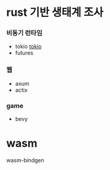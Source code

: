 # rust 기반 생태계 조사

### 비동기 런타임
- tokio [tokio](./tokio/index.md)
- futures

### 웹
- axum
- actix

### game
- bevy


# wasm
wasm-bindgen
<!--stackedit_data:
eyJoaXN0b3J5IjpbLTM5ODkxMzI0M119
-->